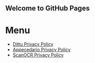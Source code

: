 ## Welcome to GitHub Pages

# Menu

- [Dittu Privacy Policy](dittu)
- [Appecedario Privacy Policy](appecedario)
- [ScanOCR Privacy Policy](scanOCR)
